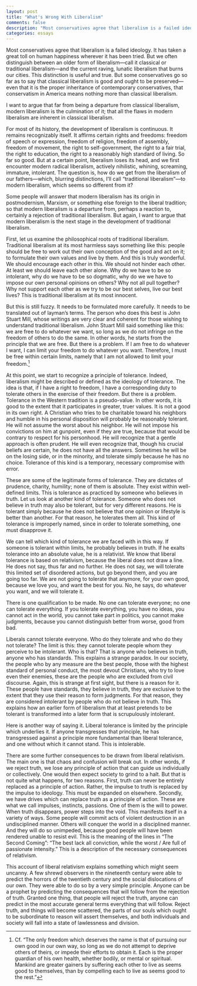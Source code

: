 ```yaml
---
layout: post
title: "What's Wrong With Liberalism"
comments: false
description: "Most conservatives agree that liberalism is a failed ideology."
categories: essays
---
```


Most conservatives agree that liberalism is a failed ideology. It has taken a great toll on human happiness wherever it has been tried. But we often distinguish between an older form of liberalism—call it classical or traditional liberalism—and the current raving, lunatic liberalism that burns our cities. This distinction is useful and true. But some conservatives go so far as to say that classical liberalism is good and ought to be preserved—even that it is the proper inheritance of contemporary conservatives, that conservatism in America means nothing more than classical liberalism.

I want to argue that far from being a departure from classical liberalism, modern liberalism is the culmination of it; that all the flaws in modern liberalism are inherent in classical liberalism.

For most of its history, the development of liberalism is continuous. It remains recognizably itself. It affirms certain rights and freedoms: freedom of speech or expression, freedom of religion, freedom of assembly, freedom of movement, the right to self-government, the right to a fair trial, the right to education, the right to a reasonably high standard of living. So far so good. But at a certain point, liberalism loses its head, and we first encounter modern radical liberalism, actively nihilistic, whining, screaming, immature, intolerant. The question is, how do we get from the liberalism of our fathers—which, blurring distinctions, I’ll call “traditional liberalism”—to modern liberalism, which seems so different from it?

Some people will answer that modern liberalism has its origin in postmodernism, Marxism, or something else foreign to the liberal tradition; so that modern liberalism is a departure from, perhaps a reaction to, certainly a rejection of traditional liberalism. But again, I want to argue that modern liberalism is the next stage in the development of traditional liberalism.

First, let us examine the philosophical roots of traditional liberalism. Traditional liberalism at its most harmless says something like this: people should be free to work out their own conception of the good and act on it; to formulate their own values and live by them. And this is truly wonderful. We should encourage each other in this. We should not hinder each other. At least we should leave each other alone. Why do we have to be so intolerant, why do we have to be so dogmatic, why do we we have to impose our own personal opinions on others? Why not all pull together? Why not support each other as we try to be our best selves, live our best lives? This is traditional liberalism at its most innocent.

But this is still fuzzy. It needs to be formulated more carefully. It needs to be translated out of layman’s terms. The person who does this best is John Stuart Mill, whose writings are very clear and coherent for those wishing to understand traditional liberalism. John Stuart Mill said something like this: we are free to do whatever we want, so long as we do not infringe on the freedom of others to do the same. In other words, he starts from the principle that we are free. But there is a problem. If I am free to do whatever I want, I can limit your freedom to do whatever you want. Therefore, I must be free within certain limits, namely that I am not allowed to limit your freedom.[^1]

At this point, we start to recognize a principle of tolerance. Indeed, liberalism might be described or defined as the ideology of tolerance. The idea is that, if I have a right to freedom, I have a corresponding duty to tolerate others in the exercise of their freedom. But there is a problem. Tolerance in the Western tradition is a pseudo-value. In other words, it is good to the extent that it participates in greater, truer values. It is not a good in its own right. A Christian who tries to be charitable toward his neighbors and humble in his personal disposition will probably be reasonably tolerant. He will not assume the worst about his neighbor. He will not impose his convictions on him at gunpoint, even if they are true, because that would be contrary to respect for his personhood. He will recognize that a gentle approach is often prudent. He will even recognize that, though his crucial beliefs are certain, he does not have all the answers. Sometimes he will be on the losing side, or in the minority, and tolerate simply because he has no choice. Tolerance of this kind is a temporary, necessary compromise with error.

These are some of the legitimate forms of tolerance. They are dictates of prudence, charity, humility; none of them is absolute. They exist within well-defined limits. This is tolerance as practiced by someone who believes in truth. Let us look at another kind of tolerance. Someone who does not believe in truth may also be tolerant, but for very different reasons. He is tolerant simply because he does not believe that one opinion or lifestyle is better than another. For that reason, he tolerates them all. This kind of tolerance is improperly named, since in order to tolerate something, one must disapprove it.

We can tell which kind of tolerance we are faced with in this way. If someone is tolerant within limits, he probably believes in truth. If he exalts tolerance into an absolute value, he is a relativist. We know that liberal tolerance is based on relativism, because the liberal does not draw a line. He does not say, thus far and no further. He does not say, we will tolerate this limited set of disordered actions, but go beyond them, and you are going too far. We are not going to tolerate that anymore, for your own good, because we love you, and want the best for you. No, he says, do whatever you want, and we will tolerate it.

There is one qualification to be made. No one can tolerate everyone; no one can tolerate everything. If you tolerate everything, you have no ideas, you cannot act in the world, you cannot take part in politics, you cannot make judgments, because you cannot distinguish better from worse, good from bad.

Liberals cannot tolerate everyone. Who do they tolerate and who do they not tolerate? The limit is this: they cannot tolerate people whom they perceive to be intolerant. Who is that? That is anyone who believes in truth, anyone who has standards. This explains a strange paradox. In our society, the people who by any measure are the best people, those with the highest standard of personal conduct, the most devout Christians, who try to love even their enemies, these are the people who are excluded from civil discourse. Again, this is strange at first sight, but there is a reason for it. These people have standards, they believe in truth, they are exclusive to the extent that they use their reason to form judgments. For that reason, they are considered intolerant by people who do not believe in truth. This explains how an earlier form of liberalism that at least pretends to be tolerant is transformed into a later form that is scrupulously intolerant.

Here is another way of saying it. Liberal tolerance is limited by the principle which underlies it. If anyone transgresses that principle, he has transgressed against a principle more fundamental than liberal tolerance, and one without which it cannot stand. This is intolerable.

There are some further consequences to be drawn from liberal relativism. The main one is that chaos and confusion will break out. In other words, if we reject truth, we lose any principle of action that can guide us individually or collectively. One would then expect society to grind to a halt. But that is not quite what happens, for two reasons. First, truth can never be entirely replaced as a principle of action. Rather, the impulse to truth is replaced by the impulse to ideology. This must be expanded on elsewhere. Secondly, we have drives which can replace truth as a principle of action. These are what we call impulses, instincts, passions. One of them is the will to power. When truth disappears, power steps into the void. This manifests itself in a variety of ways. Some people will commit acts of violent destruction in an undisciplined manner. Others will conquer the world in a disciplined manner. And they will do so unimpeded, because good people will have been rendered unable to resist evil. This is the meaning of the lines in “The Second Coming”: “The best lack all conviction, while the worst / Are full of passionate intensity.” This is a description of the necessary consequences of relativism.

This account of liberal relativism explains something which might seem uncanny. A few shrewd observers in the nineteenth century were able to predict the horrors of the twentieth century and the social dislocations of our own. They were able to do so by a very simple principle. Anyone can be a prophet by predicting the consequences that will follow from the rejection of truth. Granted one thing, that people will reject the truth, anyone can predict in the most accurate general terms everything that will follow. Reject truth, and things will become scattered, the parts of our souls which ought to be subordinate to reason will assert themselves, and both individuals and society will fall into a state of lawlessness and division.

[^1]: Cf. “The only freedom which deserves the name is that of pursuing our own good in our own way, so long as we do not attempt to deprive others of theirs, or impede their efforts to obtain it. Each is the proper guardian of his own health, whether bodily, or mental or spiritual. Mankind are greater gainers by suffering each other to live as seems good to themselves, than by compelling each to live as seems good to the rest.”
